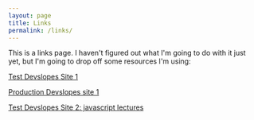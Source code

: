 ```yaml
---
layout: page
title: Links
permalink: /links/
---
```


This is a links page. I haven't figured out what I'm going to do with it just yet, but I'm going to drop off some resources I'm using:

[Test Devslopes Site 1](https://rawgit.com/towelbot/towelbot.github.io/Test/Devslopes/index.html)

[Production Devslopes site 1](http://twistedsyx.net/Devslopes/)

[Test Devslopes Site 2: javascript lectures](https://rawgit.com/towelbot/towelbot.github.io/Test/Devslopes2/index.html)

<!-- This is the base Jekyll theme. You can find out more info about customizing your Jekyll theme, as well as basic Jekyll usage documentation at [jekyllrb.com](http://jekyllrb.com/)

You can find the source code for the Jekyll new theme at:
{% include icon-github.html username="jglovier" %} /
[jekyll-new](https://github.com/jglovier/jekyll-new)

You can find the source code for Jekyll at
{% include icon-github.html username="jekyll" %} /
[jekyll](https://github.com/jekyll/jekyll) -->
